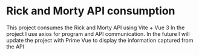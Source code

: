 # Rick and Morty API consumption
This project consumes the Rick and Morty API using Vite + Vue 3
In the project I use axios for program and API communication.
In the future I will update the project with Prime Vue to display the information captured from the API